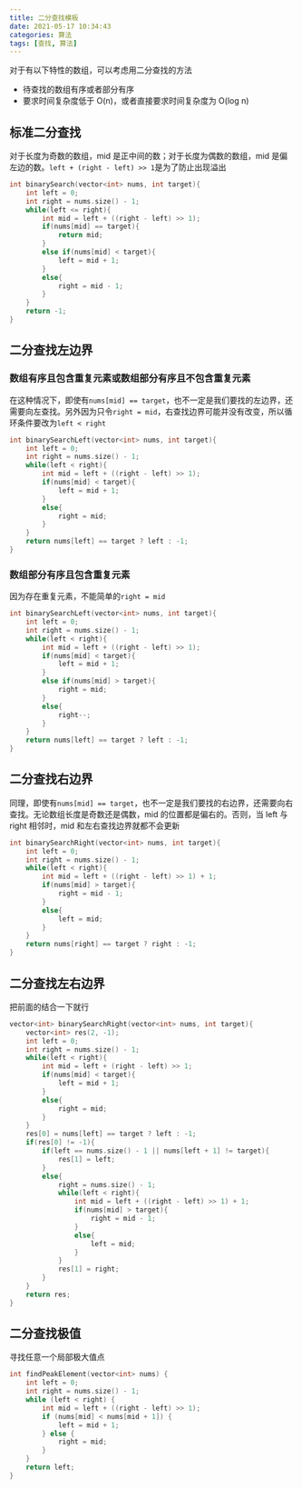 ```yaml
---
title: 二分查找模板
date: 2021-05-17 10:34:43
categories: 算法
tags: [查找, 算法]
---
```


对于有以下特性的数组，可以考虑用二分查找的方法

- 待查找的数组有序或者部分有序
- 要求时间复杂度低于 O(n)，或者直接要求时间复杂度为 O(log n)

<!--more-->

## 标准二分查找

对于长度为奇数的数组，mid 是正中间的数；对于长度为偶数的数组，mid 是偏左边的数。`left + (right - left) >> 1`是为了防止出现溢出

```C++
int binarySearch(vector<int> nums, int target){
    int left = 0;
    int right = nums.size() - 1;
    while(left <= right){
        int mid = left + ((right - left) >> 1);
        if(nums[mid] == target){
            return mid;
        }
        else if(nums[mid] < target){
            left = mid + 1;
        }
        else{
            right = mid - 1;
        }
    }
    return -1;
}
```

## 二分查找左边界

### 数组有序且包含重复元素或数组部分有序且不包含重复元素

在这种情况下，即使有`nums[mid] == target`，也不一定是我们要找的左边界，还需要向左查找。另外因为只令`right = mid`，右查找边界可能并没有改变，所以循环条件要改为`left < right`

```C++
int binarySearchLeft(vector<int> nums, int target){
    int left = 0;
    int right = nums.size() - 1;
    while(left < right){
        int mid = left + ((right - left) >> 1);
        if(nums[mid] < target){
            left = mid + 1;
        }
        else{
            right = mid;
        }
    }
    return nums[left] == target ? left : -1;
}
```

### 数组部分有序且包含重复元素

因为存在重复元素，不能简单的`right = mid`

```C++
int binarySearchLeft(vector<int> nums, int target){
    int left = 0;
    int right = nums.size() - 1;
    while(left < right){
        int mid = left + ((right - left) >> 1);
        if(nums[mid] < target){
            left = mid + 1;
        }
        else if(nums[mid] > target){
            right = mid;
        }
        else{
            right--;
        }
    }
    return nums[left] == target ? left : -1;
}
```

## 二分查找右边界

同理，即使有`nums[mid] == target`，也不一定是我们要找的右边界，还需要向右查找。无论数组长度是奇数还是偶数，mid 的位置都是偏右的。否则，当 left 与 right 相邻时，mid 和左右查找边界就都不会更新

```C++
int binarySearchRight(vector<int> nums, int target){
    int left = 0;
    int right = nums.size() - 1;
    while(left < right){
        int mid = left + ((right - left) >> 1) + 1;
        if(nums[mid] > target){
            right = mid - 1;
        }
        else{
            left = mid;
        }
    }
    return nums[right] == target ? right : -1;
}
```

## 二分查找左右边界

把前面的结合一下就行

```C++
vector<int> binarySearchRight(vector<int> nums, int target){
    vector<int> res(2, -1);
    int left = 0;
    int right = nums.size() - 1;
    while(left < right){
        int mid = left + (right - left) >> 1;
        if(nums[mid] < target){
            left = mid + 1;
        }
        else{
            right = mid;
        }
    }
    res[0] = nums[left] == target ? left : -1;
    if(res[0] != -1){
        if(left == nums.size() - 1 || nums[left + 1] != target){
            res[1] = left;
        }
        else{
            right = nums.size() - 1;
            while(left < right){
                int mid = left + ((right - left) >> 1) + 1;
                if(nums[mid] > target){
                    right = mid - 1;
                }
                else{
                    left = mid;
                }
            }
            res[1] = right;
        }
    }
    return res;
}
```

## 二分查找极值

寻找任意一个局部极大值点

```C++
int findPeakElement(vector<int> nums) {
    int left = 0;
    int right = nums.size() - 1;
    while (left < right) {
        int mid = left + ((right - left) >> 1);
        if (nums[mid] < nums[mid + 1]) {
            left = mid + 1;
        } else {
            right = mid;
        }
    }
    return left;
}
```
